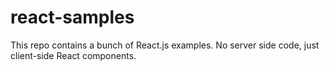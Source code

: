# react-samples
This repo contains a bunch of React.js examples. No server side code, just client-side React components.
